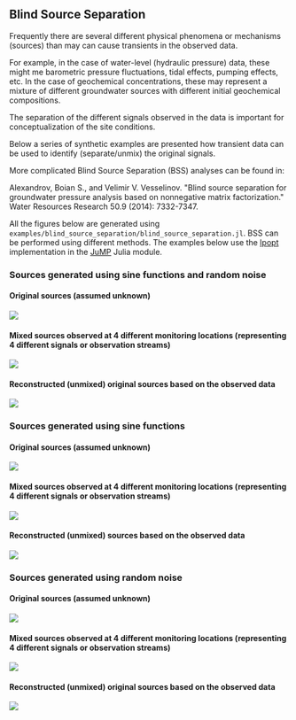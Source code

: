 ## Blind Source Separation

Frequently there are several different physical phenomena or mechanisms (sources) than may can cause transients in the observed data.

For example, in the case of water-level (hydraulic pressure) data, these might me barometric pressure fluctuations, tidal effects, pumping effects, etc.
In the case of geochemical concentrations, these may represent a mixture of different groundwater sources with different initial geochemical compositions.

The separation of the different signals observed in the data is important for conceptualization of the site conditions.

Below a series of synthetic examples are presented how transient data can be used to identify (separate/unmix) the original signals.

More complicated Blind Source Separation (BSS) analyses can be found in:

Alexandrov, Boian S., and Velimir V. Vesselinov. "Blind source separation for groundwater pressure analysis based on nonnegative matrix factorization." Water Resources Research 50.9 (2014): 7332-7347.

All the figures below are generated using `examples/blind_source_separation/blind_source_separation.jl`. BSS can be performed using different methods. The examples below use the [Ipopt](https://projects.coin-or.org/Ipopt) implementation in the [JuMP](https://github.com/JuliaOpt/JuMP.jl) Julia module.

### Sources generated using sine functions and random noise

#### Original sources (assumed unknown)

![](blind_source_separation/sig_original_sources.svg)

#### Mixed sources observed at 4 different monitoring locations (representing 4 different signals or observation streams)

![](blind_source_separation/sig_mixed_signals.svg)

#### Reconstructed (unmixed) original sources based on the observed data

![](blind_source_separation/sig_unmixed_sources_nlopt.svg)

### Sources generated using sine functions

#### Original sources (assumed unknown)

![](blind_source_separation/sin_original_sources.svg)

#### Mixed sources observed at 4 different monitoring locations (representing 4 different signals or observation streams)

![](blind_source_separation/sin_mixed_signals.svg)

#### Reconstructed (unmixed) sources based on the observed data

![](blind_source_separation/sin_unmixed_sources_nlopt.svg)

### Sources generated using random noise

#### Original sources (assumed unknown)

![](blind_source_separation/rand_original_sources.svg)

#### Mixed sources observed at 4 different monitoring locations (representing 4 different signals or observation streams)

![](blind_source_separation/rand_mixed_signals.svg)

#### Reconstructed (unmixed) original sources based on the observed data

![](blind_source_separation/rand_unmixed_sources_nlopt.svg)